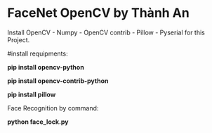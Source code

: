 # FaceNet OpenCV by Thành An
Install OpenCV - Numpy - OpenCV contrib - Pillow - Pyserial for this Project.

#install requipments:

**pip install opencv-python**

**pip install opencv-contrib-python**

**pip install pillow**

Face Recognition by command:

**python face_lock.py**
